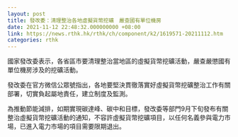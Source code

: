 ```yaml
---
layout: post
title: 發改委：清理整治各地虛擬貨幣挖礦　嚴查國有單位機房
date: 2021-11-12 22:48:32.000000000 +08:00
link: https://news.rthk.hk/rthk/ch/component/k2/1619571-20211112.htm
categories: rthk
---
```


國家發改委表示，各省區市要清理整治當地區的虛擬貨幣挖礦活動，嚴查嚴懲國有單位機房涉及的挖礦活動。

發改委在官方微信公眾號指出，各地要堅決貫徹落實好虛擬貨幣挖礦整治工作有關部署，切實負起屬地責任，建立制度及監測。

為推動節能減排，如期實現碳達峰、碳中和目標，發改委等部門9月下旬發布有關整治虛擬貨幣挖礦活動的通知，不容許虛擬貨幣挖礦項目，以任何名義參與電力市場，已進入電力市場的項目需要限期退出。
